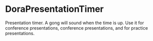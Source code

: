 # DoraPresentationTimer
Presentation timer. A gong will sound when the time is up. Use it for conference presentations, conference presentations, and for practice presentations.
